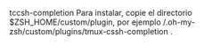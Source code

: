 tccsh-completion 
Para instalar, copie el directorio $ZSH_HOME/custom/plugin, por ejemplo /.oh-my-zsh/custom/plugins/tmux-cssh-completion . 
